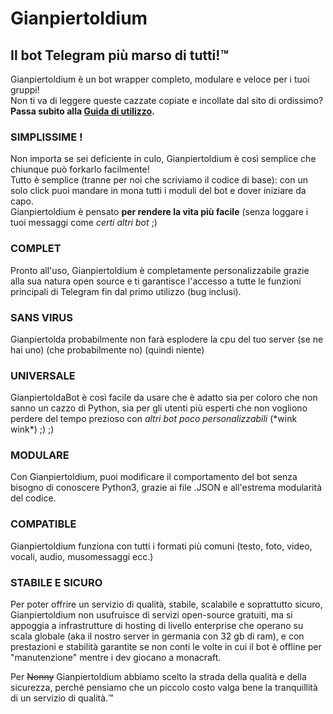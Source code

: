 # Gianpiertoldium
## Il bot Telegram più marso di tutti!™
Gianpiertoldium è un bot wrapper completo, modulare e veloce per i tuoi gruppi!
<br>
Non ti va di leggere queste cazzate copiate e incollate dal sito di ordissimo? **Passa subito alla <a href="https://github.com/stockdroidfans/gianpiertoldium/wiki">Guida di utilizzo</a>.**

### SIMPLISSIME !
Non importa se sei deficiente in culo, Gianpiertoldium è così semplice che chiunque può forkarlo facilmente!
<br>
Tutto è semplice (tranne per noi che scriviamo il codice di base): con un solo click puoi mandare in mona tutti i moduli del bot e dover iniziare da capo.
<br>
Gianpiertoldium è pensato **per rendere la vita più facile** (senza loggare i tuoi messaggi come _certi altri bot_ ;)

### COMPLET
Pronto all'uso, Gianpiertoldium è completamente personalizzabile grazie alla sua natura open source e ti garantisce l'accesso a tutte le funzioni principali di Telegram fin dal primo utilizzo (bug inclusi).

### SANS VIRUS
Gianpiertolda probabilmente non farà esplodere la cpu del tuo server (se ne hai uno) (che probabilmente no) (quindi niente)

### UNIVERSALE
GianpiertoldaBot è così facile da usare che è adatto sia per coloro che non sanno un cazzo di Python, sia per gli utenti più esperti che non vogliono perdere del tempo prezioso con _altri bot poco personalizzabili_ (\*wink wink\*) ;) ;)

### MODULARE
Con Gianpiertoldium, puoi modificare il comportamento del bot senza bisogno di conoscere Python3, grazie ai file .JSON e all'estrema modularità del codice.

### COMPATIBLE
Gianpiertoldium funziona con tutti i formati più comuni (testo, foto, video, vocali, audio, musomessaggi ecc.)

### STABILE E SICURO
Per poter offrire un servizio di qualità, stabile, scalabile e soprattutto sicuro, Gianpiertoldium non usufruisce di servizi open-source gratuiti, ma si appoggia a infrastrutture di hosting di livello enterprise che operano su scala globale (aka il nostro server in germania con 32 gb di ram), e con prestazioni e stabilità garantite se non conti le volte in cui il bot è offline per "manutenzione" mentre i dev giocano a monacraft.

Per <strike>Nonny</strike> Gianpiertoldium abbiamo scelto la strada della qualità e della sicurezza, perché pensiamo che un piccolo costo valga bene la tranquillità di un servizio di qualità.™
